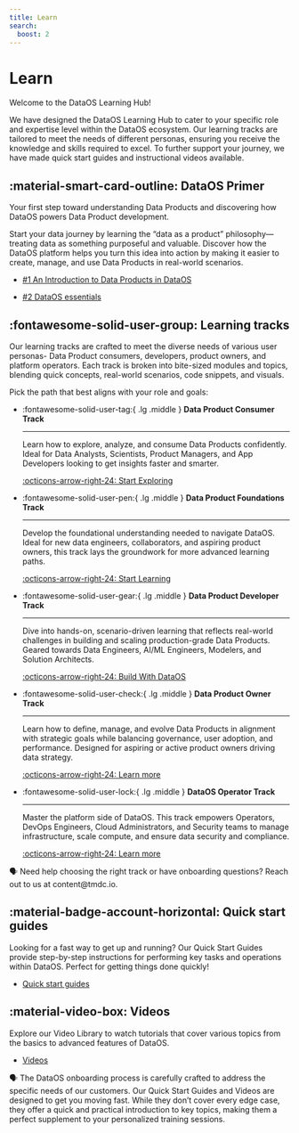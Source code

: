 ```yaml
---
title: Learn
search:
  boost: 2
---
```


# Learn


Welcome to the DataOS Learning Hub!

We have designed the DataOS Learning Hub to cater to your specific role and expertise level within the DataOS ecosystem. Our learning tracks are tailored to meet the needs of different personas, ensuring you receive the knowledge and skills required to excel. To further support your journey, we have made quick start guides and instructional videos available.

## :material-smart-card-outline: DataOS Primer

Your first step toward understanding Data Products and discovering how DataOS powers Data Product development.

Start your data journey by learning the “data as a product” philosophy—treating data as something purposeful and valuable. Discover how the DataOS platform helps you turn this idea into action by making it easier to create, manage, and use Data Products in real-world scenarios. 

<div class= "grid cards" markdown>

-   [#1 An Introduction to Data Products in DataOS](/learn/understand_data_products/)

-   [#2 DataOS essentials](/learn/dataos_essentials/)
    
</div>

## :fontawesome-solid-user-group: Learning tracks 

Our learning tracks are crafted to meet the diverse needs of various user personas- Data Product consumers, developers, product owners, and platform operators. Each track is broken into bite-sized modules and topics, blending quick concepts, real-world scenarios, code snippets, and visuals. 

Pick the path that best aligns with your role and goals:

<div class= "grid cards" markdown>

-   :fontawesome-solid-user-tag:{ .lg .middle } **Data Product Consumer Track**

    ---

    Learn how to explore, analyze, and consume Data Products confidently. Ideal for Data Analysts, Scientists, Product Managers, and App Developers looking to get insights faster and smarter.

    [:octicons-arrow-right-24: Start Exploring](/learn/about_dp_consumer_track/)

-   :fontawesome-solid-user-pen:{ .lg .middle } **Data Product Foundations Track**

    ---

    Develop the foundational understanding needed to navigate DataOS. Ideal for new data engineers, collaborators, and aspiring product owners, this track lays the groundwork for more advanced learning paths.


    [:octicons-arrow-right-24: Start Learning](/learn/about_dp_foundations_track)


-   :fontawesome-solid-user-gear:{ .lg .middle } **Data Product Developer Track**

    ---

    Dive into hands-on, scenario-driven learning that reflects real-world challenges in building and scaling production-grade Data Products. Geared towards Data Engineers, AI/ML Engineers, Modelers, and Solution Architects.
    
    [:octicons-arrow-right-24: Build With DataOS](/learn/about_dp_developer_track/)

-   :fontawesome-solid-user-check:{ .lg .middle } **Data Product Owner Track**

    ---

    Learn how to define, manage, and evolve Data Products in alignment with strategic goals while balancing governance, user adoption, and performance. Designed for aspiring or active product owners driving data strategy. 


    [:octicons-arrow-right-24:  Learn more](/learn/about_dp_owner_track/)

-   :fontawesome-solid-user-lock:{ .lg .middle } **DataOS Operator Track**

    ---

    Master the platform side of DataOS. This track empowers Operators, DevOps Engineers, Cloud Administrators, and Security teams to manage infrastructure, scale compute, and ensure data security and compliance.
    
    [:octicons-arrow-right-24:  Learn more](/learn/about_operator_track/)


</div>

<aside class="callout">
🗣 Need help choosing the right track or have onboarding questions? Reach out to us at content@tmdc.io.
</aside>

## :material-badge-account-horizontal: Quick start guides

Looking for a fast way to get up and running? Our Quick Start Guides provide step-by-step instructions for performing key tasks and operations within DataOS. Perfect for getting things done quickly!

<div class= "grid cards" markdown>

-   [Quick start guides](/quick_guides/)
    
</div>

## :material-video-box: Videos

Explore our Video Library to watch tutorials that cover various topics from the basics to advanced features of DataOS. 

<div class= "grid cards" markdown>

-   [Videos](/videos/)    

</div>

<aside class="callout">
🗣 The DataOS onboarding process is carefully crafted to address the specific needs of our customers. Our Quick Start Guides and Videos are designed to get you moving fast. While they don’t cover every edge case, they offer a quick and practical introduction to key topics, making them a perfect supplement to your personalized training sessions.
</aside>